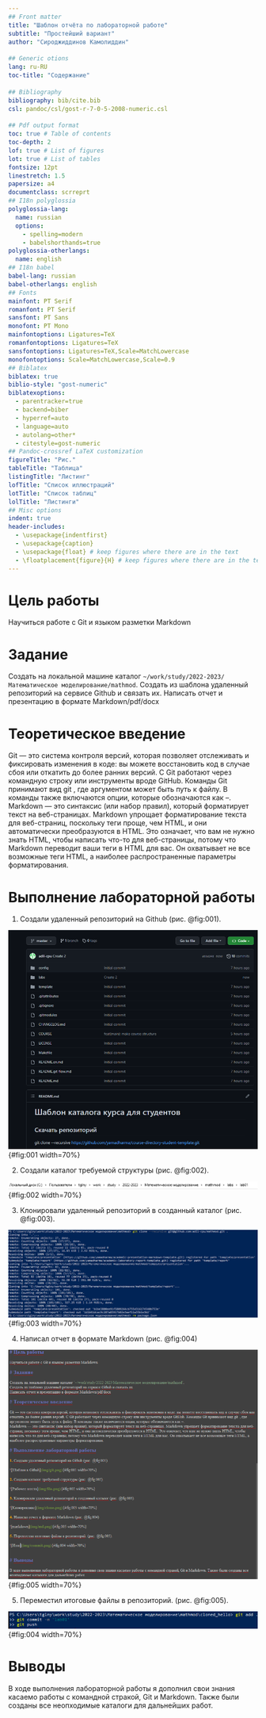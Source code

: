 ```yaml
---
## Front matter
title: "Шаблон отчёта по лабораторной работе"
subtitle: "Простейший вариант"
author: "Сироджиддинов Камолиддин"

## Generic otions
lang: ru-RU
toc-title: "Содержание"

## Bibliography
bibliography: bib/cite.bib
csl: pandoc/csl/gost-r-7-0-5-2008-numeric.csl

## Pdf output format
toc: true # Table of contents
toc-depth: 2
lof: true # List of figures
lot: true # List of tables
fontsize: 12pt
linestretch: 1.5
papersize: a4
documentclass: scrreprt
## I18n polyglossia
polyglossia-lang:
  name: russian
  options:
	- spelling=modern
	- babelshorthands=true
polyglossia-otherlangs:
  name: english
## I18n babel
babel-lang: russian
babel-otherlangs: english
## Fonts
mainfont: PT Serif
romanfont: PT Serif
sansfont: PT Sans
monofont: PT Mono
mainfontoptions: Ligatures=TeX
romanfontoptions: Ligatures=TeX
sansfontoptions: Ligatures=TeX,Scale=MatchLowercase
monofontoptions: Scale=MatchLowercase,Scale=0.9
## Biblatex
biblatex: true
biblio-style: "gost-numeric"
biblatexoptions:
  - parentracker=true
  - backend=biber
  - hyperref=auto
  - language=auto
  - autolang=other*
  - citestyle=gost-numeric
## Pandoc-crossref LaTeX customization
figureTitle: "Рис."
tableTitle: "Таблица"
listingTitle: "Листинг"
lofTitle: "Список иллюстраций"
lotTitle: "Список таблиц"
lolTitle: "Листинги"
## Misc options
indent: true
header-includes:
  - \usepackage{indentfirst}
  - \usepackage{caption}
  - \usepackage{float} # keep figures where there are in the text
  - \floatplacement{figure}{H} # keep figures where there are in the text
---
```


# Цель работы

Научиться работе с Git и языком разметки Markdown

# Задание

Создать на локальной машине каталог `~/work/study/2022-2023/Математическое моделирование/mathmod`. 
Создать из шаблона удаленный репозиторий на сервисе Github и связать их.
Написать отчет и презентацию в формате Markdown/pdf/docx

# Теоретическое введение

Git — это система контроля версий, которая позволяет отслеживать и фиксировать изменения в коде: вы можете восстановить код в случае сбоя или откатить до более ранних версий. С Git работают через командную строку или инструменты вроде GitHub. Команды Git принимают вид git  , где аргументом может быть путь к файлу. В команды также включаются опции, которые обозначаются как –.
Markdown — это синтаксис (или набор правил), который форматирует текст на веб-страницах. Markdown упрощает форматирование текста для веб-страниц, поскольку теги проще, чем HTML, и они автоматически преобразуются в HTML. Это означает, что вам не нужно знать HTML, чтобы написать что-то для веб-страницы, потому что Markdown переводит ваши теги в HTML для вас. Он охватывает не все возможные теги HTML, а наиболее распространенные параметры форматирования.

# Выполнение лабораторной работы

1. Создали удаленный репозиторий на Github (рис. @fig:001).

![Шаблон в Github](img/git.png){#fig:001 width=70%}

2. Создали каталог требуемой структуры (рис. @fig:002).

![Рабочее место](img/file.png){#fig:002 width=70%}

3. Клонировали удаленный репозиторий в созданный каталог (рис. @fig:003).

![Клонирование](img/clone.png){#fig:003 width=70%}

4. Написал отчет в формате Markdown (рис. @fig:004)

![markdown](img/md.png){#fig:005 width=70%}

5. Переместил итоговые файлы в репозиторий. (рис. @fig:005).

![Итог](img/commit.png){#fig:004 width=70%}


# Выводы

В ходе выполнения лабораторной работы я дополнил свои знания касаемо работы с командной стракой, Git и Markdown. Также были созданы все неопходимые каталоги для дальнейших работ.

